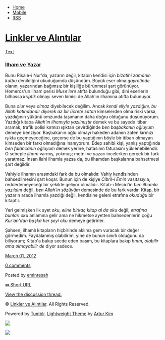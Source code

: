 -   [Home](/)
-   [Mobile](/mobile)
-   [RSS](http://eminresah.tumblr.com/rss)

[Linkler ve Alıntılar](/)
=========================

[Text](http://eminresah.tumblr.com/post/18518011784/ilham-ve-yazar)

### [İlham ve Yazar](http://eminresah.tumblr.com/post/18518011784/ilham-ve-yazar)

Bunu Risale-i Nur'da, yazarın değil, kitabın kendisi için *bizatihi
zamanın kutbu* denildiğini okuduğumda düşündüm. Büyük eser olma
*gayretinde* olanın, yazarından bağımsız bir kişiliğe bürünmesi şart
görünüyor. Homeros'un ilham perisi *Muse'lere* atıfta bulunduğu gibi,
dini eserlerin bilhassa *kriptik* olmayı seven kimisi de Allah'ın
ilhamına atıfta bulunuyor.

Buna *olur* veya *olmaz* diyebilecek değilim. Ancak *kendi eliyle
yazdığını, bu Allah katındandır diyerek az bir ücrete satan* kimselerden
olma riski varsa, yazdığının yükünü omzunda taşımanın daha doğru
olduğunu düşünüyorum. Yazdığı kitaba *Allah'ın ilhamıyla yazılmıştır*
demek ve bu sayede itibar aramak, trafik polisi kırmızı ışıktan
çevirdiğinde *ben başbakanın oğluyum* demeye benziyor. Başbakanın oğlu
olmayı hakeden adamın zaten kırmızı ışıkta geçmeyeceğine, geçerse de bu
yaptığının böyle bir itibarı olmayan kimseden bir farkı olmadığına
inanıyorum. Edep sahibi kişi, yanlış yaptığında *ben falancanın oğluyum*
demek yerine, hatasının faturasını yüklenebilendir. O sebeple *ilham*
varmış, yokmuş; metni ve yazarı incelerken gerçek bir fark yaratmaz.
İnsan ilahi ilhamla yazsa da, bu ilhamdan başkalarına bahsetmesi şart
değildir.

Vahiyle ilhamın arasındaki fark da bu olmalıdır. Vahiy kendisinden
bahsedilmesini şart koşar. Bunun için de kişiye *Cibril-i Emin*
vasıtasıyla, reddedemeyeceği bir şekilde geliyor olmalıdır. Kitab-ı
Mecid'in *ben ilhamla yazıldım* değil, *ben Allah'ın sözüyüm* demesinde
de bu fark vardır. Kitap, bir yazarın arada ilhamla yazdığı değil,
kendisine geleni etrafına *okuduğu* bir kitaptır.

Yeri gelmişken ilk ayet *oku*, *eline birkaç kitap al da oku* değil,
*etrafına bunları oku* anlamına gelir ama ne hikmetse ayetten
bahsedenlerin çoğu *Kur'an'dan başka her şeyi oku* demeye getirirler.

Şahsen, ilhamlı kitapların hiçbirinde aklıma gem vuracak bir değer
görmedim. Faydalanmış olabilirim, yine de bunun sınırlı olduğunu da
biliyorum; Kitab'a bakıp secde eden başım, bu kitaplara bakıp *hmm,
olabilir ama olmayabilir de* diyor sadece.

[March 01,
2012](http://eminresah.tumblr.com/post/18518011784/ilham-ve-yazar)

[0
comments](http://eminresah.tumblr.com/post/18518011784/ilham-ve-yazar#disqus_thread)

Posted by [eminresah](http://eminresah.tumblr.com/)

[∞ Short URL](http://tmblr.co/ZWS1OyHFmc_8)

[View the discussion thread.](http://erblog.disqus.com/?url=ref)

© [Linkler ve Alıntılar](/). All Rights Reserved.

Powered by [Tumblr](http://tumblr.com). [Lightweight
Theme](http://www.tumblr.com/theme/10820) by [Artur
Kim](http://arturkim.com)

![](https://px.srvcs.tumblr.com/impixu?T=1434918833&J=eyJ0eXBlIjoidXJsIiwidXJsIjoiaHR0cDpcL1wvZW1pbnJlc2FoLnR1bWJsci5jb21cL3Bvc3RcLzE4NTE4MDExNzg0XC9pbGhhbS12ZS15YXphciIsInJlcXR5cGUiOjAsInJvdXRlIjoiXC9wb3N0XC86aWRcLzpzdW1tYXJ5Iiwibm9zY3JpcHQiOjF9&U=FILHAHLDJD&K=b056269d0f4eef50584b474da560c6428e657bbee0cb1ea8a67fa55ef483e7d3&R=)

![](https://px.srvcs.tumblr.com/impixu?T=1434918833&J=eyJ0eXBlIjoicG9zdCIsInVybCI6Imh0dHA6XC9cL2VtaW5yZXNhaC50dW1ibHIuY29tXC9wb3N0XC8xODUxODAxMTc4NFwvaWxoYW0tdmUteWF6YXIiLCJyZXF0eXBlIjowLCJyb3V0ZSI6IlwvcG9zdFwvOmlkXC86c3VtbWFyeSIsInBvc3RzIjpbeyJwb3N0aWQiOiIxODUxODAxMTc4NCIsImJsb2dpZCI6IjM2NDgwMjgiLCJzb3VyY2UiOjMzfV0sIm5vc2NyaXB0IjoxfQ==&U=IMFFDJJFGC&K=0bb0423c86c13148bd7d8d77547c3c5123ae1504f72aca599762a4f768ef613c&R=)

